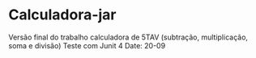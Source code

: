 # Calculadora-jar
Versão final do trabalho calculadora de 5TAV (subtração, multiplicação, soma e divisão)
Teste com Junit 4
Date: 20-09
